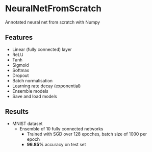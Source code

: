 # NeuralNetFromScratch

Annotated neural net from scratch with Numpy

## Features

- Linear (fully connected) layer
- ReLU
- Tanh
- Sigmoid
- Softmax
- Dropout
- Batch normalisation
- Learning rate decay (exponential)
- Ensemble models
- Save and load models

## Results

- MNIST dataset
  - Ensemble of 10 fully connected networks
    - Trained with SGD over 128 epoches, batch size of 1000 per epoch
    - **96.85%** accuracy on test set
